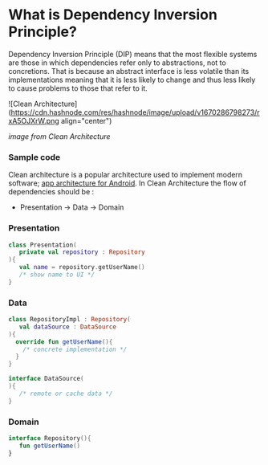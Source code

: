 # What is Dependency Inversion Principle?

Dependency Inversion Principle (DIP) means that the most flexible systems are those in which dependencies refer only to abstractions, not to concretions. That is because an abstract interface is less volatile than its implementations meaning that it is less likely to change and thus less likely to cause problems to those that refer to it.

![Clean Architecture](https://cdn.hashnode.com/res/hashnode/image/upload/v1670286798273/rxA5OJXrW.png align="center")

*image from Clean Architecture*

### Sample code

Clean architecture is a popular architecture used to implement modern software; [app architecture for Android](https://developer.android.com/topic/architecture). In Clean Architecture the flow of dependencies should be :

*   Presentation → Data → Domain
    

### Presentation

```kotlin
class Presentation(
   private val repository : Repository
){
   val name = repository.getUserName()
   /* show name to UI */
}
```

### Data

```kotlin
class RepositoryImpl : Repository(
   val dataSource : DataSource
){
  override fun getUserName(){
    /* concrete implementation */
  }
}

interface DataSource(
){
   /* remote or cache data */
}
```

### Domain

```kotlin
interface Repository(){
   fun getUserName()
}
```